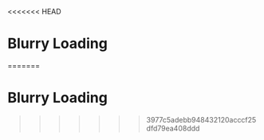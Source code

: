 <<<<<<< HEAD
# Blurry Loading
=======
# Blurry Loading
>>>>>>> 3977c5adebb948432120acccf25dfd79ea408ddd
